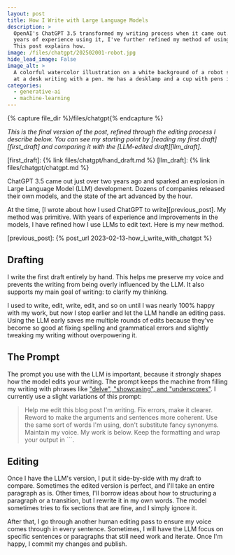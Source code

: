 ```yaml
---
layout: post
title: How I Write with Large Language Models
description: >
  OpenAI's ChatGPT 3.5 transformed my writing process when it came out. After
  years of experience using it, I've further refined my method of using LLMs.
  This post explains how.
image: /files/chatgpt/202502001-robot.jpg
hide_lead_image: False
image_alt: >
  A colorful watercolor illustration on a white background of a robot sitting
  at a desk writing with a pen. He has a desklamp and a cup with pens in it.
categories:
  - generative-ai
  - machine-learning
---
```


{% capture file_dir %}/files/chatgpt{% endcapture %}

_This is the final version of the post, refined through the editing process I
describe below. You can see my starting point by [reading my first
draft][first_draft] and comparing it with the [LLM-edited draft][llm_draft]._

[first_draft]: {% link files/chatgpt/hand_draft.md %}
[llm_draft]: {% link files/chatgpt/chatgpt.md %}

ChatGPT 3.5 came out just over two years ago and sparked an explosion in Large
Language Model (LLM) development. Dozens of companies released their own
models, and the state of the art advanced by the hour.

At the time, [I wrote about how I used ChatGPT to write][previous_post]. My
method was primitive. With years of experience and improvements in the models,
I have refined how I use LLMs to edit text. Here is my new method.

[previous_post]: {% post_url 2023-02-13-how_i_write_with_chatgpt %}

## Drafting

I write the first draft entirely by hand. This helps me preserve my voice and
prevents the writing from being overly influenced by the LLM. It also supports
my main goal of writing: to clarify my thinking.

I used to write, edit, write, edit, and so on until I was nearly 100% happy
with my work, but now I stop earlier and let the LLM handle an editing pass.
Using the LLM early saves me multiple rounds of edits because they've become
so good at fixing spelling and grammatical errors and slightly tweaking my
writing without overpowering it.

## The Prompt

The prompt you use with the LLM is important, because it strongly shapes how
the model edits your writing. The prompt keeps the machine from filling my
writing with phrases like ["delve", "showcasing", and "underscores"][ars]. I
currently use a slight variations of this prompt:

> Help me edit this blog post I'm writing. Fix errors, make it clearer. Reword
> to make the arguments and sentences more coherent. Use the same sort of
> words I'm using, don't substitute fancy synonyms. Maintain my voice. My work
> is below. Keep the formatting and wrap your output in \`\`\`.

[ars]: https://arstechnica.com/ai/2024/07/the-telltale-words-that-could-identify-generative-ai-text/

## Editing

Once I have the LLM's version, I put it side-by-side with my draft to compare.
Sometimes the edited version is perfect, and I'll take an entire paragraph as
is. Other times, I'll borrow ideas about how to structuring a paragraph or a
transition, but I rewrite it in my own words. The model sometimes tries to fix
sections that are fine, and I simply ignore it.

After that, I go through another human editing pass to ensure my voice comes
through in every sentence. Sometimes, I will have the LLM focus on specific
sentences or paragraphs that still need work and iterate. Once I'm happy, I
commit my changes and publish.
